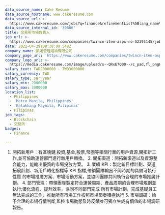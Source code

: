 ```yaml
---
data_source_name: Cake Resume
data_source_hostname: www.cakeresume.com
data_source_url: >-
  https://www.cakeresume.com/jobs?q=finance&refinementList%5Blang_name%5D%5B0%5D=English&refinementList%5Bsalary_type%5D=per_year&range%5Bsalary_range%5D%5Bmin%5D=1000000&page=3
data_source_internal_id: '39806'
title: 交易所市場負責人
job_url: >-
  https://www.cakeresume.com/companies/twincn-item-aspx-no-52395145/jobs/exchange-market-leader
date: 2022-04-29T08:38:00.548Z
company_name: 凱迅管理諮詢有限公司
company_page_url: 'https://www.cakeresume.com/companies/twincn-item-aspx-no-52395145'
company_logo_url: >-
  https://media.cakeresume.com/image/upload/s--QRxE7Q00--/c_pad,fl_png8,h_200,w_200/v1628148403/u5ix4yh5vz6pgq1laudf.png
salary_text: TWD2000000 - TWD3000000
salary_currency: TWD
salary_type: per_year
salary_min: 2000000
salary_max: 3000000
location_list:
  - Philippines
  - 'Metro Manila, Philippines'
  - 'Kalakhang Maynila, Pilipinas'
  - Pilipinas
job_tags:
  - Blockchain
  - 交易所
badges:
  - Finance

---
```


1. 開拓新用戶：有區塊鏈,投資,基金,股票,幣圈等相關行業的用戶資源,開拓新工作,並可協助運營部門進行新用戶轉換。 2. 開拓渠道：開拓新渠道以及資源整合能力，能輸出優質的市場投放方案。 3. 業績 KPI：製定新目標計劃、渠道拓展計劃、新用戶轉化指標等 KPI 指標,帶領團隊輸出不同時期的具備可執行性質 的市場推廣方案、市場活動方案，並協同團隊共同執行合理的市場推廣計劃。 4. 部門管理：帶領團隊製定符合運營周期、產品周期的合理市場規劃並執行;優化流程、提升效率，協同不同部門完成 所有市場計劃，完成基礎員工無法完成的工作，推動所有市場工作按照市場節奏積極執行 5. 市場調研：給予合理的市場行情判斷,監控市場動態及時反饋並可獨立生成有價值的市場調研報告。